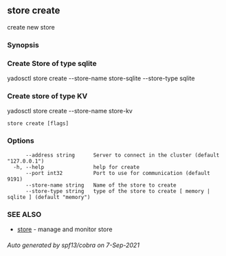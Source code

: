 ## store create

create new store

### Synopsis



### Create Store of type sqlite
yadosctl store create --store-name store-sqlite --store-type sqlite

### Create store of type KV
yadosctl store create --store-name store-kv


```
store create [flags]
```

### Options

```
      --address string      Server to connect in the cluster (default "127.0.0.1")
  -h, --help                help for create
      --port int32          Port to use for communication (default 9191)
      --store-name string   Name of the store to create
      --store-type string   type of the store to create [ memory | sqlite ] (default "memory")
```

### SEE ALSO

* [store](store.md)	 - manage and monitor store

###### Auto generated by spf13/cobra on 7-Sep-2021
